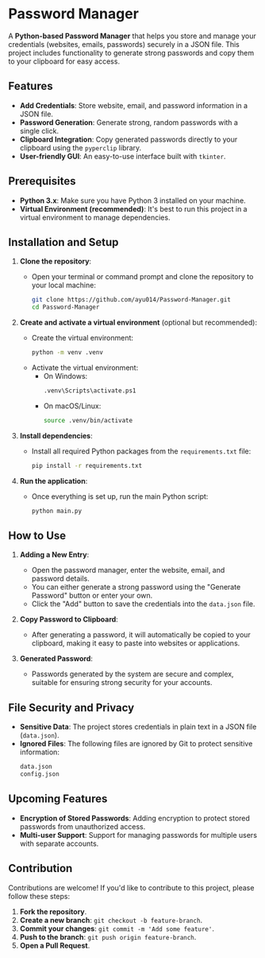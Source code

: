# Password Manager

A **Python-based Password Manager** that helps you store and manage your credentials (websites, emails, passwords) securely in a JSON file. This project includes functionality to generate strong passwords and copy them to your clipboard for easy access.

## Features

- **Add Credentials**: Store website, email, and password information in a JSON file.
- **Password Generation**: Generate strong, random passwords with a single click.
- **Clipboard Integration**: Copy generated passwords directly to your clipboard using the `pyperclip` library.
- **User-friendly GUI**: An easy-to-use interface built with `tkinter`.





## Prerequisites

- **Python 3.x**: Make sure you have Python 3 installed on your machine.
- **Virtual Environment (recommended)**: It's best to run this project in a virtual environment to manage dependencies.
  
## Installation and Setup

1. **Clone the repository**:
   - Open your terminal or command prompt and clone the repository to your local machine:
     ```bash
     git clone https://github.com/ayu014/Password-Manager.git
     cd Password-Manager
     ```

2. **Create and activate a virtual environment** (optional but recommended):
   - Create the virtual environment:
     ```bash
     python -m venv .venv
     ```
   - Activate the virtual environment:
     - On Windows:
       ```bash
       .venv\Scripts\activate.ps1
       ```
     - On macOS/Linux:
       ```bash
       source .venv/bin/activate
       ```

3. **Install dependencies**:
   - Install all required Python packages from the `requirements.txt` file:
     ```bash
     pip install -r requirements.txt
     ```

4. **Run the application**:
   - Once everything is set up, run the main Python script:
     ```bash
     python main.py
     ```

## How to Use

1. **Adding a New Entry**:
   - Open the password manager, enter the website, email, and password details.
   - You can either generate a strong password using the "Generate Password" button or enter your own.
   - Click the "Add" button to save the credentials into the `data.json` file.

2. **Copy Password to Clipboard**:
   - After generating a password, it will automatically be copied to your clipboard, making it easy to paste into websites or applications.

3. **Generated Password**:
   - Passwords generated by the system are secure and complex, suitable for ensuring strong security for your accounts.

## File Security and Privacy

- **Sensitive Data**: The project stores credentials in plain text in a JSON file (`data.json`).
- **Ignored Files**: The following files are ignored by Git to protect sensitive information:
  ```txt
  data.json
  config.json
  ```

## Upcoming Features

- **Encryption of Stored Passwords**: Adding encryption to protect stored passwords from unauthorized access.
- **Multi-user Support**: Support for managing passwords for multiple users with separate accounts.

## Contribution

Contributions are welcome! If you'd like to contribute to this project, please follow these steps:

1. **Fork the repository**.
2. **Create a new branch**: `git checkout -b feature-branch`.
3. **Commit your changes**: `git commit -m 'Add some feature'`.
4. **Push to the branch**: `git push origin feature-branch`.
5. **Open a Pull Request**.

